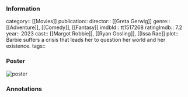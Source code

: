 ### Information
category:: [[Movies]]
publication:: 
director:: [[Greta Gerwig]]
genre:: [[Adventure]], [[Comedy]], [[Fantasy]]
imdbId:: tt1517268
ratingImdb:: 7.2
year:: 2023
cast:: [[Margot Robbie]], [[Ryan Gosling]], [[Issa Rae]]
plot:: Barbie suffers a crisis that leads her to question her world and her existence.
tags::


### Poster
![poster](https://m.media-amazon.com/images/M/MV5BNjU3N2QxNzYtMjk1NC00MTc4LTk1NTQtMmUxNTljM2I0NDA5XkEyXkFqcGdeQXVyODE5NzE3OTE@._V1_SX300.jpg)


### Annotations
